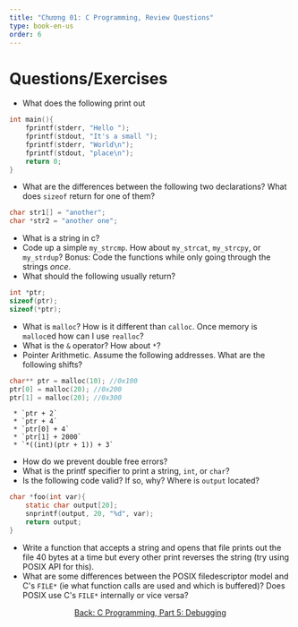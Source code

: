 ```yaml
---
title: "Chương 01: C Programming, Review Questions"
type: book-en-us
order: 6
---
```


# Questions/Exercises

* What does the following print out
```C
int main(){
    fprintf(stderr, "Hello ");
    fprintf(stdout, "It's a small ");
    fprintf(stderr, "World\n");
    fprintf(stdout, "place\n");
    return 0;
}
```
* What are the differences between the following two declarations? What does `sizeof` return for one of them?
```C
char str1[] = "another";
char *str2 = "another one";
```
* What is a string in c?
* Code up a simple `my_strcmp`. How about `my_strcat`, `my_strcpy`, or `my_strdup`? Bonus: Code the functions while only going through the strings _once_.
* What should the following usually return?
```C
int *ptr;
sizeof(ptr);
sizeof(*ptr);
```
* What is `malloc`? How is it different than `calloc`. Once memory is `malloc`ed how can I use `realloc`?
* What is the `&` operator? How about `*`?
* Pointer Arithmetic. Assume the following addresses. What are the following shifts?
```C
char** ptr = malloc(10); //0x100
ptr[0] = malloc(20); //0x200
ptr[1] = malloc(20); //0x300
```
     * `ptr + 2`
     * `ptr + 4`
     * `ptr[0] + 4`
     * `ptr[1] + 2000`
     * `*((int)(ptr + 1)) + 3`
* How do we prevent double free errors?
* What is the printf specifier to print a string, `int`, or `char`?
* Is the following code valid? If so, why? Where is `output` located?
```C
char *foo(int var){
    static char output[20];
    snprintf(output, 20, "%d", var);
    return output;
}
```
* Write a function that accepts a string and opens that file prints out the file 40 bytes at a time but every other print reverses the string (try using POSIX API for this).
* What are some differences between the POSIX filedescriptor model and C's `FILE*` (ie what function calls are used and which is buffered)? Does POSIX use C's `FILE*` internally or vice versa?

<div align="center">
<a href="https://github.com/angrave/SystemProgramming/wiki/C-Programming%2C-Part-5%3A-Debugging">
Back: C Programming, Part 5: Debugging
</a>
</div>

